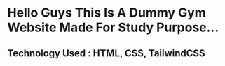 <h1>Hello Guys This Is A Dummy Gym Website Made For Study Purpose...</h1>
<h2>Technology Used : HTML, CSS, TailwindCSS</h2>

